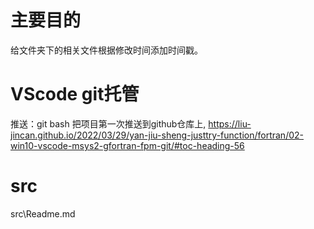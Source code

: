 # 主要目的
给文件夹下的相关文件根据修改时间添加时间戳。

# VScode git托管
推送：git bash 把项目第一次推送到github仓库上, https://liu-jincan.github.io/2022/03/29/yan-jiu-sheng-justtry-function/fortran/02-win10-vscode-msys2-gfortran-fpm-git/#toc-heading-56

# src
src\Readme.md